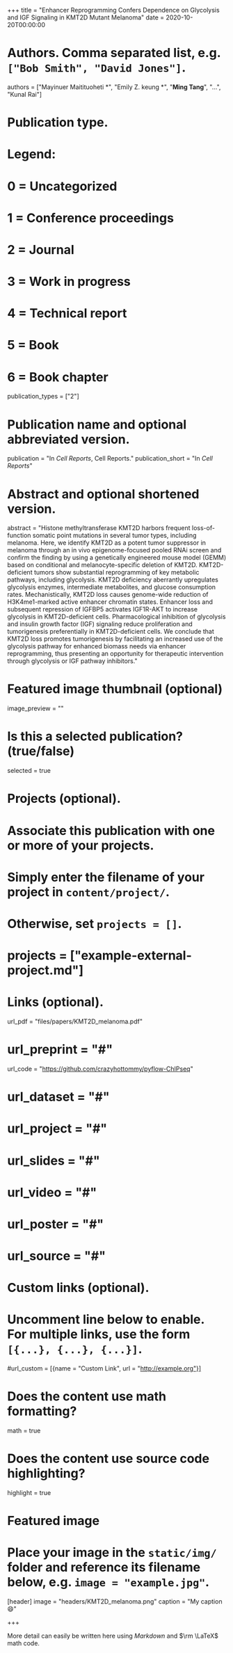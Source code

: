 +++
title = "Enhancer Reprogramming Confers Dependence on Glycolysis and IGF Signaling in KMT2D Mutant Melanoma"
date = 2020-10-20T00:00:00

# Authors. Comma separated list, e.g. `["Bob Smith", "David Jones"]`.
authors = ["Mayinuer Maitituoheti *", "Emily Z. keung *", "**Ming Tang**", "...", "Kunal Rai"]

# Publication type.
# Legend:
# 0 = Uncategorized
# 1 = Conference proceedings
# 2 = Journal
# 3 = Work in progress
# 4 = Technical report
# 5 = Book
# 6 = Book chapter
publication_types = ["2"]

# Publication name and optional abbreviated version.
publication = "In *Cell Reports*, Cell Reports."
publication_short = "In *Cell Reports*"
# Abstract and optional shortened version.
abstract = "Histone methyltransferase KMT2D harbors frequent loss-of-function somatic point mutations in several tumor types, including melanoma. Here, we identify KMT2D as a potent tumor suppressor in melanoma through an in vivo epigenome-focused pooled RNAi screen and confirm the finding by using a genetically engineered mouse model (GEMM) based on conditional and melanocyte-specific deletion of KMT2D. KMT2D-deficient tumors show substantial reprogramming of key metabolic pathways, including glycolysis. KMT2D deficiency aberrantly upregulates glycolysis enzymes, intermediate metabolites, and glucose consumption rates. Mechanistically, KMT2D loss causes genome-wide reduction of H3K4me1-marked active enhancer chromatin states. Enhancer loss and subsequent repression of IGFBP5 activates IGF1R-AKT to increase glycolysis in KMT2D-deficient cells. Pharmacological inhibition of glycolysis and insulin growth factor (IGF) signaling reduce proliferation and tumorigenesis preferentially in KMT2D-deficient cells. We conclude that KMT2D loss promotes tumorigenesis by facilitating an increased use of the glycolysis pathway for enhanced biomass needs via enhancer reprogramming, thus presenting an opportunity for therapeutic intervention through glycolysis or IGF pathway inhibitors."

# Featured image thumbnail (optional)
image_preview = ""

# Is this a selected publication? (true/false)
selected = true

# Projects (optional).
#   Associate this publication with one or more of your projects.
#   Simply enter the filename of your project in `content/project/`.
#   Otherwise, set `projects = []`.
# projects = ["example-external-project.md"]

# Links (optional).
url_pdf = "files/papers/KMT2D_melanoma.pdf"
# url_preprint = "#"
url_code = "https://github.com/crazyhottommy/pyflow-ChIPseq"
# url_dataset = "#"
# url_project = "#"
# url_slides = "#"
# url_video = "#"
# url_poster = "#"
# url_source = "#"

# Custom links (optional).
#   Uncomment line below to enable. For multiple links, use the form `[{...}, {...}, {...}]`.
#url_custom = [{name = "Custom Link", url = "http://example.org"}]

# Does the content use math formatting?
math = true

# Does the content use source code highlighting?
highlight = true

# Featured image
# Place your image in the `static/img/` folder and reference its filename below, e.g. `image = "example.jpg"`.
[header]
image = "headers/KMT2D_melanoma.png"
caption = "My caption :smile:"

+++

More detail can easily be written here using *Markdown* and $\rm \LaTeX$ math code.

